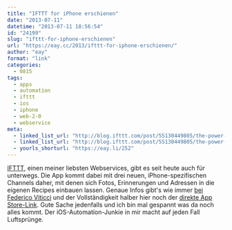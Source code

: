 ```yaml
---
title: "IFTTT for iPhone erschienen"
date: "2013-07-11"
datetime: "2013-07-11 18:56:54"
id: "24199"
slug: "ifttt-for-iphone-erschienen"
url: "https://eay.cc/2013/ifttt-for-iphone-erschienen/"
author: "eay"
format: "link"
categories:
  - 0815
tags:
  - apps
  - automation
  - ifttt
  - ios
  - iphone
  - web-2-0
  - webservice
meta:
  - linked_list_url: "http://blog.ifttt.com/post/55130449805/the-power-of-ifttt-now-in-your-pocket"
  - linked_list_url: "http://blog.ifttt.com/post/55130449805/the-power-of-ifttt-now-in-your-pocket"
  - yourls_shorturl: "https://eay.li/252"
---
```


[IFTTT](http://ifttt.com/), einen meiner liebsten Webservices, gibt es seit heute auch für unterwegs. Die App kommt dabei mit drei neuen, iPhone-spezifischen Channels daher, mit denen sich Fotos, Erinnerungen und Adressen in die eigenen Recipes einbauen lassen. Genaue Infos gibt's wie immer [bei Federico Viticci](http://www.macstories.net/reviews/ifttt-for-iphone-a-different-kind-of-ios-automation/) und der Vollständigkeit halber hier noch der [direkte App Store-Link](https://eay.li/251). Gute Sache jedenfalls und ich bin mal gespannt was da noch alles kommt. Der iOS-Automation-Junkie in mir macht auf jeden Fall Luftsprünge.
